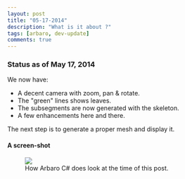 ```yaml
---
layout: post
title: "05-17-2014"
description: "What is it about ?"
tags: [arbaro, dev-update]
comments: true
---
```


### Status as of May 17, 2014

We now have:
* A decent camera with zoom, pan & rotate.
* The "green" lines shows leaves.
* The subsegments are now generated with the skeleton.
* A few enhancements here and there.

The next step is to generate a proper mesh and display it.

#### A screen-shot

<figure>
	<a href="http://khazanjm.github.io/arbaro-csharp/images/screen_2014_05_17b.jpg"><img src="http://khazanjm.github.io/arbaro-csharp/images/screen_2014_05_17b.jpg"></a>
	<figcaption>How Arbaro C# does look at the time of this post.</figcaption>
</figure>




